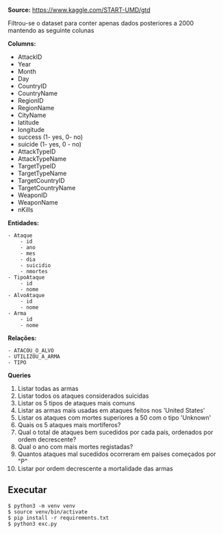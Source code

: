 
**Source:** https://www.kaggle.com/START-UMD/gtd

Filtrou-se o dataset para conter apenas dados posteriores a 2000 mantendo as seguinte colunas

**Columns:**
- AttackID
- Year
- Month
- Day
- CountryID
- CountryName
- RegionID
- RegionName
- CityName
- latitude
- longitude
- success (1- yes, 0- no) 
- suicide (1- yes, 0 - no)
- AttackTypeID
- AttackTypeName
- TargetTypeID
- TargetTypeName
- TargetCountryID
- TargetCountryName
- WeaponID
- WeaponName
- nKills

**Entidades:** 

    - Ataque
        - id
        - ano
        - mes
        - dia
        - suicidio
        - nmortes
    - TipoAtaque
        - id
        - nome
    - AlvoAtaque
        - id
        - nome
    - Arma
        - id
        - nome

**Relações:** 

    - ATACOU_O_ALVO
    - UTILIZOU_A_ARMA
    - TIPO


**Queries**

1. Listar todas as armas
2. Listar todos os ataques considerados suicidas
3. Listar os 5 tipos de ataques mais comuns
4. Listar as armas mais usadas em ataques feitos nos 'United States'
5. Listar os ataques com mortes superiores a 50 com o tipo 'Unknown'
6. Quais os 5 ataques mais mortíferos?
7. Qual o total de ataques bem sucedidos por cada país, ordenados por ordem decrescente?
8. Qual o ano com mais mortes registadas?
9. Quantos ataques mal sucedidos ocorreram em países começados por "P"
10. Listar por ordem decrescente a mortalidade das armas

## Executar

```
$ python3 -m venv venv
$ source venv/bin/activate
$ pip install -r requirements.txt
$ python3 exc.py
```
